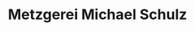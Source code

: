 ---
title: "Metzgerei Michael Schulz"
url: /friesenheim/metzgerei-michael-schulz/
shop: Metzgerei
---